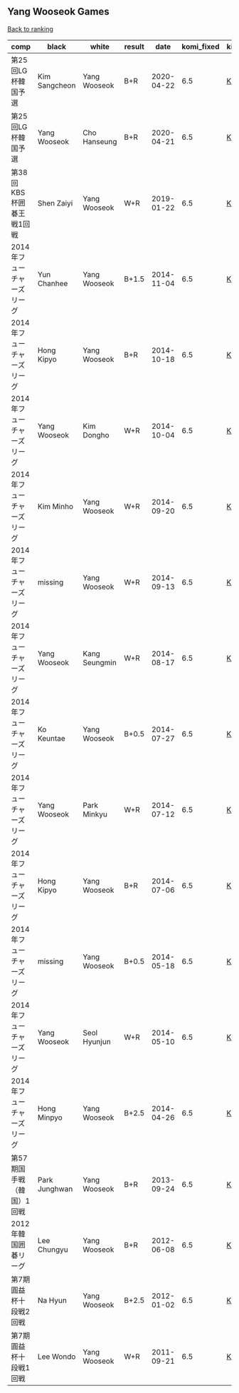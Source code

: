 ## Yang Wooseok Games

[Back to ranking](../../index.md)




| **comp** | **black** | **white** | **result** | **date** | **komi_fixed** | **kifu** | 
| --- | --- | --- | --- | --- | --- | --- |
| 第25回LG杯韓国予選 | Kim Sangcheon | Yang Wooseok | B+R | 2020-04-22 | 6.5 | [Kifu](https://kifudepot.net/kifucontents.php?id=E%2FxB4X9kD%2Brfp0AkrG4kNw%3D%3D) | 
| 第25回LG杯韓国予選 | Yang Wooseok | Cho Hanseung | B+R | 2020-04-21 | 6.5 | [Kifu](https://kifudepot.net/kifucontents.php?id=NnjWUxEu%2Fh4yWLzCSL%2FAUA%3D%3D) | 
| 第38回KBS杯囲碁王戦1回戦 | Shen Zaiyi | Yang Wooseok | W+R | 2019-01-22 | 6.5 | [Kifu](https://kifudepot.net/kifucontents.php?id=dG48wFaIUdO21JuVuftfmA%3D%3D) | 
| 2014年フューチャーズリーグ | Yun Chanhee | Yang Wooseok | B+1.5 | 2014-11-04 | 6.5 | [Kifu](https://kifudepot.net/kifucontents.php?id=kluyXfXS010X2msbKUmP1w%3D%3D) | 
| 2014年フューチャーズリーグ | Hong Kipyo | Yang Wooseok | B+R | 2014-10-18 | 6.5 | [Kifu](https://kifudepot.net/kifucontents.php?id=DdhoCbRlHyIKSts7MkPD8g%3D%3D) | 
| 2014年フューチャーズリーグ | Yang Wooseok | Kim Dongho | W+R | 2014-10-04 | 6.5 | [Kifu](https://kifudepot.net/kifucontents.php?id=HF%2BVAqae14A1pLPaXE%2Fg1A%3D%3D) | 
| 2014年フューチャーズリーグ | Kim Minho | Yang Wooseok | W+R | 2014-09-20 | 6.5 | [Kifu](https://kifudepot.net/kifucontents.php?id=COpykmLETFHVjVURp1iqtw%3D%3D) | 
| 2014年フューチャーズリーグ | missing | Yang Wooseok | W+R | 2014-09-13 | 6.5 | [Kifu](https://kifudepot.net/kifucontents.php?id=JDyxnarOP4PX5MTskSTLjA%3D%3D) | 
| 2014年フューチャーズリーグ | Yang Wooseok | Kang Seungmin | W+R | 2014-08-17 | 6.5 | [Kifu](https://kifudepot.net/kifucontents.php?id=fGZHVe2AFRLPswoSYi5pOw%3D%3D) | 
| 2014年フューチャーズリーグ | Ko Keuntae | Yang Wooseok | B+0.5 | 2014-07-27 | 6.5 | [Kifu](https://kifudepot.net/kifucontents.php?id=9Wi9qAXQe4xaeQo4UaeyBg%3D%3D) | 
| 2014年フューチャーズリーグ | Yang Wooseok | Park Minkyu | W+R | 2014-07-12 | 6.5 | [Kifu](https://kifudepot.net/kifucontents.php?id=dKZdCnB5UDBL9LUwgacYWg%3D%3D) | 
| 2014年フューチャーズリーグ | Hong Kipyo | Yang Wooseok | B+R | 2014-07-06 | 6.5 | [Kifu](https://kifudepot.net/kifucontents.php?id=cmk%2Btj4mX2E9S5zhiEtusQ%3D%3D) | 
| 2014年フューチャーズリーグ | missing | Yang Wooseok | B+0.5 | 2014-05-18 | 6.5 | [Kifu](https://kifudepot.net/kifucontents.php?id=HyCNubaMgcwzzoSZ0TWFJg%3D%3D) | 
| 2014年フューチャーズリーグ | Yang Wooseok | Seol Hyunjun | W+R | 2014-05-10 | 6.5 | [Kifu](https://kifudepot.net/kifucontents.php?id=npmZalJZZdef8%2F0rO9qQHA%3D%3D) | 
| 2014年フューチャーズリーグ | Hong Minpyo | Yang Wooseok | B+2.5 | 2014-04-26 | 6.5 | [Kifu](https://kifudepot.net/kifucontents.php?id=LOcbkFJYSFcJePYBfbYI7A%3D%3D) | 
| 第57期国手戦（韓国）1回戦 | Park Junghwan | Yang Wooseok | B+R | 2013-09-24 | 6.5 | [Kifu](https://kifudepot.net/kifucontents.php?id=S5YhanIWqs5UOKt%2FceaBZQ%3D%3D) | 
| 2012年韓国囲碁リーグ | Lee Chungyu | Yang Wooseok | B+R | 2012-06-08 | 6.5 | [Kifu](https://kifudepot.net/kifucontents.php?id=%2B%2F4uR%2FPZZ8bPLaf0TV2UGw%3D%3D) | 
| 第7期圓益杯十段戦2回戦 | Na Hyun | Yang Wooseok | B+2.5 | 2012-01-02 | 6.5 | [Kifu](https://kifudepot.net/kifucontents.php?id=JAXNwccEnSSY%2Bc8UM2y9hw%3D%3D) | 
| 第7期圓益杯十段戦1回戦 | Lee Wondo | Yang Wooseok | W+R | 2011-09-21 | 6.5 | [Kifu](https://kifudepot.net/kifucontents.php?id=8Jyy%2BZvnp%2BWH4B31suhg%2FQ%3D%3D) |




